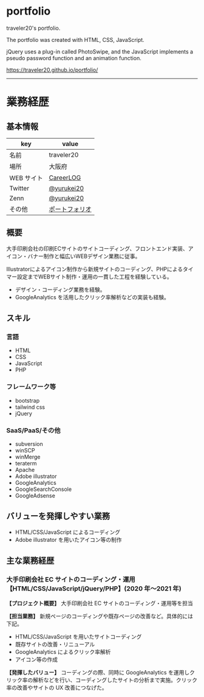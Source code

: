 # portfolio

traveler20's portfolio.

The portfolio was created with HTML, CSS, JavaScript.

jQuery uses a plug-in called PhotoSwipe, and the JavaScript implements a pseudo password function and an animation function.

https://traveler20.github.io/portfolio/

***

# 業務経歴

## 基本情報

| key        | value                                                    |
| ---------- | -------------------------------------------------------- |
| 名前       | traveler20                                               |
| 場所       | 大阪府                                                   |
| WEB サイト | [CareerLOG](https://yurukei-career.com)                  |
| Twitter    | [@yurukei20](https://twitter.com/yurukei20)              |
| Zenn       | [@yurukei20](https://zenn.dev/yurukei20)                 |
| その他     | [ポートフォリオ](https://traveler20.github.io/portfolio) |

## 概要

大手印刷会社の印刷ECサイトのサイトコーディング、フロントエンド実装、アイコン・バナー制作と幅広いWEBデザイン業務に従事。

Illustratorによるアイコン制作から新規サイトのコーディング、PHPによるタイマー設定までWEBサイト制作・運用の一貫した工程を経験している。

- デザイン・コーディング業務を経験。
- GoogleAnalytics を活用したクリック率解析などの実装も経験。

## スキル

### 言語

- HTML
- CSS
- JavaScript
- PHP

### フレームワーク等

- bootstrap
- tailwind css
- jQuery

### SaaS/PaaS/その他

- subversion
- winSCP
- winMerge
- teraterm
- Apache
- Adobe illustrator
- GoogleAnalytics
- GoogleSearchConsole
- GoogleAdsense

## バリューを発揮しやすい業務

- HTML/CSS/JavaScript によるコーディング
- Adobe illustrator を用いたアイコン等の制作

## 主な業務経歴

### 大手印刷会社 EC サイトのコーディング・運用【HTML/CSS/JavaScript/jQuery/PHP】(2020 年〜2021 年)

**【プロジェクト概要】** 
大手印刷会社 EC サイトのコーディング・運用等を担当

**【担当業務】** 
新規ページのコーディングや既存ページの改善など。具体的には下記。

- HTML/CSS/JavaScript を用いたサイトコーディング
- 既存サイトの改善・リニューアル
- GoogleAnalytics によるクリック率解析
- アイコン等の作成

**【発揮したバリュー】** 
コーディングの際、同時に GoogleAnalytics を運用しクリック率の解析などを行い、コーディングしたサイトの分析まで実施。クリック率の改善やサイトの UX 改善につなげた。

